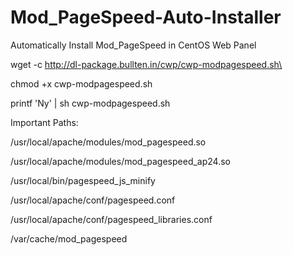 # Mod_PageSpeed-Auto-Installer
Automatically Install Mod_PageSpeed in CentOS Web Panel

wget -c http://dl-package.bullten.in/cwp/cwp-modpagespeed.sh\

chmod +x cwp-modpagespeed.sh

printf 'Ny' | sh cwp-modpagespeed.sh



Important Paths:


/usr/local/apache/modules/mod_pagespeed.so

/usr/local/apache/modules/mod_pagespeed_ap24.so

/usr/local/bin/pagespeed_js_minify

/usr/local/apache/conf/pagespeed.conf

/usr/local/apache/conf/pagespeed_libraries.conf

/var/cache/mod_pagespeed

